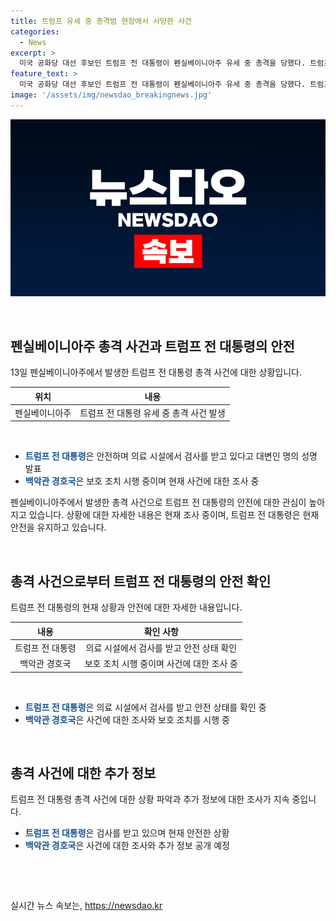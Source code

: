 ```yaml
---
title: 트럼프 유세 중 총격범 현장에서 사망한 사건
categories:
  - News
excerpt: >
  미국 공화당 대선 후보인 트럼프 전 대통령이 펜실베이니아주 유세 중 총격을 당했다. 트럼프는 긴급대피 후 의료 검사를 받았고, 피 부상을 입었으나 안전한 상태라고 전달됐다. 백악관 경호국은 사건을 조사 중이며, 범인은 사망한 것으로 확인됐다. 대변인은 트럼프가 안전한 상태라며 응급구조대원과 법집행 인력에 감사를 표했다.
feature_text: >
  미국 공화당 대선 후보인 트럼프 전 대통령이 펜실베이니아주 유세 중 총격을 당했다. 트럼프는 긴급대피 후 의료 검사를 받았고, 피 부상을 입었으나 안전한 상태라고 전달됐다. 백악관 경호국은 사건을 조사 중이며, 범인은 사망한 것으로 확인됐다. 대변인은 트럼프가 안전한 상태라며 응급구조대원과 법집행 인력에 감사를 표했다.
image: '/assets/img/newsdao_breakingnews.jpg'
---
```


<p><img src="/assets/img/newsdao_breakingnews.jpg" alt="koreaapp 속보" /></p>

<p data-ke-size="size16">&#8203;</p>

<h2 data-ke-size="size26">펜실베이니아주 총격 사건과 트럼프 전 대통령의 안전</h2>

<p data-ke-size="size16">13일 펜실베이니아주에서 발생한 트럼프 전 대통령 총격 사건에 대한 상황입니다.</p>

<table>
<thead>
<tr>
<th style="text-align: center;">위치</th>
<th style="text-align: center;">내용</th>
</tr>
</thead>
<tbody>
<tr>
<td style="text-align: center;">펜실베이니아주</td>
<td style="text-align: center;">트럼프 전 대통령 유세 중 총격 사건 발생</td>
</tr>
</tbody>
</table>

<p data-ke-size="size16">&nbsp;</p>

<ul>
<li><b><span style="color: #1a5490;">트럼프 전 대통령</span></b>은 안전하며 의료 시설에서 검사를 받고 있다고 대변인 명의 성명 발표</li>
<li><b><span style="color: #1a5490;">백악관 경호국</span></b>은 보호 조치 시행 중이며 현재 사건에 대한 조사 중</li>
</ul>

<p data-ke-size="size16">펜실베이니아주에서 발생한 총격 사건으로 트럼프 전 대통령의 안전에 대한 관심이 높아지고 있습니다. 상황에 대한 자세한 내용은 현재 조사 중이며, 트럼프 전 대통령은 현재 안전을 유지하고 있습니다.</p>

<p data-ke-size="size16">&nbsp;</p>

<h2 data-ke-size="size26">총격 사건으로부터 트럼프 전 대통령의 안전 확인</h2>

<p data-ke-size="size16">트럼프 전 대통령의 현재 상황과 안전에 대한 자세한 내용입니다.</p>

<table>
<thead>
<tr>
<th style="text-align: center;">내용</th>
<th style="text-align: center;">확인 사항</th>
</tr>
</thead>
<tbody>
<tr>
<td style="text-align: center;">트럼프 전 대통령</td>
<td style="text-align: center;">의료 시설에서 검사를 받고 안전 상태 확인</td>
</tr>
<tr>
<td style="text-align: center;">백악관 경호국</td>
<td style="text-align: center;">보호 조치 시행 중이며 사건에 대한 조사 중</td>
</tr>
</tbody>
</table>

<p data-ke-size="size16">&nbsp;</p>

<ul>
<li><b><span style="color: #1a5490;">트럼프 전 대통령</span></b>은 의료 시설에서 검사를 받고 안전 상태를 확인 중</li>
<li><b><span style="color: #1a5490;">백악관 경호국</span></b>은 사건에 대한 조사와 보호 조치를 시행 중</li>
</ul>

<p data-ke-size="size16">&nbsp;</p>

<h2 data-ke-size="size26">총격 사건에 대한 추가 정보</h2>

<p data-ke-size="size16">트럼프 전 대통령 총격 사건에 대한 상황 파악과 추가 정보에 대한 조사가 지속 중입니다.</p>

<ul>
<li><b><span style="color: #1a5490;">트럼프 전 대통령</span></b>은 검사를 받고 있으며 현재 안전한 상황</li>
<li><b><span style="color: #1a5490;">백악관 경호국</span></b>은 사건에 대한 조사와 추가 정보 공개 예정</li>
</ul>

<p data-ke-size="size16">&nbsp;</p>

<p data-ke-size="size16">&nbsp;</p>
실시간 뉴스 속보는, <a href="https://newsdao.kr" rel="dofollow">https://newsdao.kr</a>


